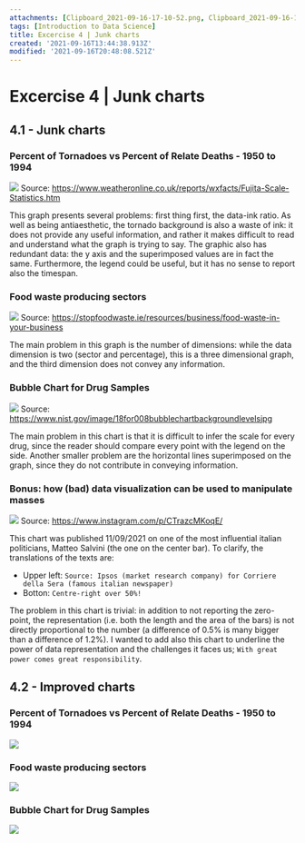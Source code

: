 ```yaml
---
attachments: [Clipboard_2021-09-16-17-10-52.png, Clipboard_2021-09-16-18-40-47.png, Clipboard_2021-09-16-18-47-01.png, Clipboard_2021-09-16-18-57-18.png, Clipboard_2021-09-16-19-11-10.png, Clipboard_2021-09-16-21-04-00.png, Clipboard_2021-09-16-21-24-14.png, Clipboard_2021-09-16-23-12-46.png, Clipboard_2021-09-16-23-33-41.png]
tags: [Introduction to Data Science]
title: Excercise 4 | Junk charts
created: '2021-09-16T13:44:38.913Z'
modified: '2021-09-16T20:48:08.521Z'
---
```


# Excercise 4 | Junk charts

## 4.1 - Junk charts

### Percent of Tornadoes vs Percent of Relate Deaths - 1950 to 1994

![](@attachment/Clipboard_2021-09-16-17-10-52.png)
Source: https://www.weatheronline.co.uk/reports/wxfacts/Fujita-Scale-Statistics.htm

This graph presents several problems: first thing first, the data-ink ratio. As well as being antiaesthetic, the tornado background is also a waste of ink: it does not provide any useful information, and rather it makes difficult to read and understand what the graph is trying to say.
The graphic also has redundant data: the y axis and the superimposed values are in fact the same. Furthermore, the legend could be useful, but it has no sense to report also the timespan.

### Food waste producing sectors

![](@attachment/Clipboard_2021-09-16-18-40-47.png)
Source: https://stopfoodwaste.ie/resources/business/food-waste-in-your-business

The main problem in this graph is the number of dimensions: while the data dimension is two (sector and percentage), this is a three dimensional graph, and the third dimension does not convey any information.

### Bubble Chart for Drug Samples

![](@attachment/Clipboard_2021-09-16-18-57-18.png)
Source: https://www.nist.gov/image/18for008bubblechartbackgroundlevelsjpg

The main problem in this chart is that it is difficult to infer the scale for every drug, since the reader should compare every point with the legend on the side. Another smaller problem are the horizontal lines superimposed on the graph, since they do not contribute in conveying information.

### Bonus: how (bad) data visualization can be used to manipulate masses

![](@attachment/Clipboard_2021-09-16-18-47-01.png)
Source: https://www.instagram.com/p/CTrazcMKoqE/

This chart was published 11/09/2021 on one of the most influential italian politicians, Matteo Salvini (the one on the center bar). To clarify, the translations of the texts are:
- Upper left: `Source: Ipsos (market research company) for Corriere della Sera (famous italian newspaper)`
- Botton: `Centre-right over 50%!`

The problem in this chart is trivial: in addition to not reporting the zero-point, the representation (i.e. both the length and the area of the bars) is not directly proportional to the number (a difference of 0.5% is many bigger than a difference of 1.2%).
I wanted to add also this chart to underline the power of data representation and the challenges it faces us; `With great power comes great responsibility`.

## 4.2 - Improved charts


### Percent of Tornadoes vs Percent of Relate Deaths - 1950 to 1994

![](@attachment/Clipboard_2021-09-16-21-24-14.png)

### Food waste producing sectors

![](@attachment/Clipboard_2021-09-16-23-12-46.png)

### Bubble Chart for Drug Samples

![](@attachment/Clipboard_2021-09-16-23-33-41.png)









